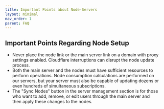 ```yaml
---
title: Important Points about Node-Servers
layout: minimal
nav_order: 1
parent: FAQ
---
```


<head>
    <meta charset="utf-8">
    <link rel="stylesheet" href="https://b3h1z.github.io/HidyBot-Docs/assets/css/en-style.css">
    <link rel="icon" href="https://b3h1z.github.io/HidyBot-Docs/favicon.ico" type="image/x-icon">
</head>
<div>
<h2>Important Points Regarding Node Setup</h2>
<ul>
    <li>Never place the node link or the main server link on a domain with proxy settings enabled. Cloudflare interruptions can disrupt the node update process.</li>
    <li>Both the main server and the nodes must have sufficient resources to perform operations. Node consumption calculations are performed on our servers, but your server must also be capable of updating dozens or even hundreds of simultaneous subscriptions.</li>
    <li>The "Sync Nodes" button in the server management section is for those who want to add, remove, or edit users through the main server and then apply these changes to the nodes.</li>
</ul>
</div>